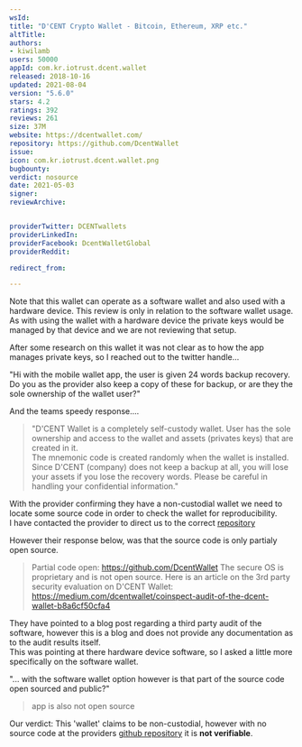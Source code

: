 ```yaml
---
wsId: 
title: "D'CENT Crypto Wallet - Bitcoin, Ethereum, XRP etc."
altTitle: 
authors:
- kiwilamb
users: 50000
appId: com.kr.iotrust.dcent.wallet
released: 2018-10-16
updated: 2021-08-04
version: "5.6.0"
stars: 4.2
ratings: 392
reviews: 261
size: 37M
website: https://dcentwallet.com/
repository: https://github.com/DcentWallet
issue: 
icon: com.kr.iotrust.dcent.wallet.png
bugbounty: 
verdict: nosource
date: 2021-05-03
signer: 
reviewArchive:


providerTwitter: DCENTwallets
providerLinkedIn: 
providerFacebook: DcentWalletGlobal
providerReddit: 

redirect_from:

---
```



Note that this wallet can operate as a software wallet and also used with a hardware device. This review is only in relation to the software wallet usage.<br>
As with using the wallet with a hardware device the private keys would be managed by that device and we are not reviewing that setup.

After some research on this wallet it was not clear as to how the app manages private keys, so I reached out to the twitter handle...

"Hi with the mobile wallet app, the user is given 24 words backup recovery. Do you as the provider also keep a copy of these for backup, or are they the sole ownership of the wallet user?"

And the teams speedy response....

> "D'CENT Wallet is a completely self-custody wallet. User has the sole ownership and access to the wallet and assets (privates keys) that are created in it. <br>
> The mnemonic code is created randomly when the wallet is installed. Since D'CENT (company) does not keep a backup at all, you will lose your assets if you lose the recovery words. Please be careful in handling your confidential information."

With the provider confirming they have a non-custodial wallet we need to locate some source code in order to check the wallet for reproducibility. <br>
I have contacted the provider to direct us to the correct [repository](https://github.com/DcentWallet)

However their response below, was that the source code is only partialy open source.

> Partial code open: https://github.com/DcentWallet
> The secure OS is proprietary and is not open source.
> Here is an article on the 3rd party security evaluation on D'CENT Wallet: https://medium.com/dcentwallet/coinspect-audit-of-the-dcent-wallet-b8a6cf50cfa4

They have pointed to a blog post regarding a third party audit of the software, however this is a blog and does not provide any documentation as to the audit results itself.<br>
This was pointing at there hardware device software, so I asked a little more specifically on the software wallet.

"... with the software wallet option however is that part of the source code open sourced and public?"

> app is also not open source

Our verdict: This 'wallet' claims to be non-custodial, however with no source code at the providers [github repository](https://github.com/DcentWallet) it is **not verifiable**.
